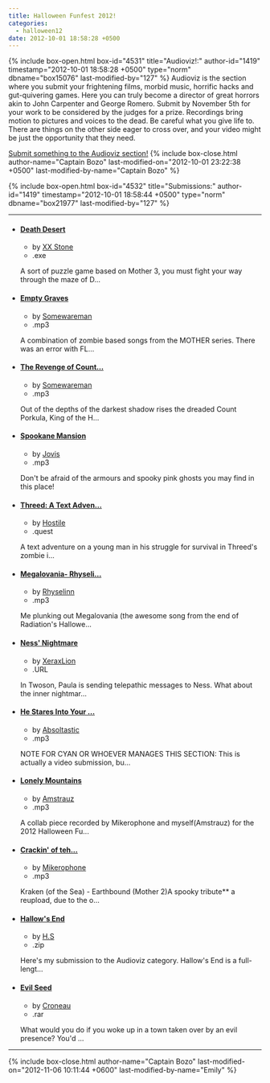 ```yaml
---
title: Halloween Funfest 2012!
categories:
  - halloween12
date: 2012-10-01 18:58:28 +0500
---
```

{% include box-open.html box-id="4531" title="Audioviz!:" author-id="1419" timestamp="2012-10-01 18:58:28 +0500" type="norm" dbname="box15076" last-modified-by="127" %}
Audioviz is the section where you submit your frightening films, morbid music, horrific hacks and gut-quivering games. Here you can truly become a director of great horrors akin to John Carpenter and George Romero. Submit by November 5th for your work to be considered by the judges for a prize. Recordings bring motion to pictures and voices to the dead. Be careful what you give life to. There are things on the other side eager to cross over, and your video might be just the opportunity that they need.<p/>

<a href="http://starmen.net/submit/?ForceSection=Halloween%20Funfest%202012">Submit something to the Audioviz section!</a>
{% include box-close.html author-name="Captain Bozo" last-modified-on="2012-10-01 23:22:38 +0500" last-modified-by-name="Captain Bozo" %}

{% include box-open.html box-id="4532" title="Submissions:" author-id="1419" timestamp="2012-10-01 18:58:44 +0500" type="norm" dbname="box21977" last-modified-by="127" %}
<div class="hr"><hr /></div>
<ul class="submissions">
	<li class="">
		<h4><a href="http://files.fobby.net/0000/88d8/Death Desert.exe" title="A sort of puzzle game based on Mother 3, you must fight your way through the maze of Death Desert to reach and destroy the Forlorn Junk Heap. Choose from 8 playable characters.Disclaimer: may not work on Macs. -XX Stone">Death Desert</a></h4>
		<ul class="meta">
			<li class="creator">by <a href="http://forum.starmen.net/members/16170">XX Stone</a></li>
			<li class="doctype">.exe</li>
		</ul>
		<p class="description">A sort of puzzle game based on Mother 3, you must fight your way through the maze of D...</p>
	</li>
<li class="">
		<h4><a href="http://files.fobby.net/0000/890d/Empty Graves.mp3" title="A combination of zombie based songs from the MOTHER series. There was an error with FL Studio, so it turned out differently than I intended. The Zombeat from MOTHER 3 got messed up, but it still sounds pretty good">Empty Graves</a></h4>
		<ul class="meta">
			<li class="creator">by <a href="http://forum.starmen.net/members/26564">Somewareman</a></li>
			<li class="doctype">.mp3</li>
		</ul>
		<p class="description">A combination of zombie based songs from the MOTHER series. There was an error with FL...</p>
	</li>
	<li class="">
		<h4><a href="http://files.fobby.net/0000/890c/The Revenge of Count Porkula.mp3" title="Out of the depths of the darkest shadow rises the dreaded Count Porkula, King of the Hampires! He seeks to take revenge upon the world that shunned his kind! Namely, Ness and Lucas. Watch out! He's back and he means business! This song is a mix of Pokey Means Business and Porky's Theme played on the organ. Done in FL Studio 10">The Revenge of Count...</a></h4>
		<ul class="meta">
			<li class="creator">by <a href="http://forum.starmen.net/members/26564">Somewareman</a></li>
			<li class="doctype">.mp3</li>
		</ul>
		<p class="description">Out of the depths of the darkest shadow rises the dreaded Count Porkula, King of the H...</p>
	</li>
<li class="">
		<h4><a href="http://files.fobby.net/0000/8925/Spookane Mansion.mp3" title="Don't be afraid of the armours and spooky pink ghosts you may find in this place!">Spookane Mansion</a></h4>
		<ul class="meta">
			<li class="creator">by <a href="http://forum.starmen.net/members/20157">Jovis</a></li>
			<li class="doctype">.mp3</li>
		</ul>
		<p class="description">Don't be afraid of the armours and spooky pink ghosts you may find in this place!</p>
	</li>
<li class="">
		<h4><a href="http://files.fobby.net/0000/8949/Threed 2.0.quest" title="A text adventure on a young man in his struggle for survival in Threed's zombie invasion. http://www.textadventures.co.uk/review/813/ It is completely suggested that you download the .quest file and run it on quest 5.2 (here: http://www.textadventures.co.uk/quest/download/ ) Because the site's online client is very buggy and will stop responding often. ">Threed: A Text Adven...</a></h4>
		<ul class="meta">
			<li class="creator">by <a href="http://forum.starmen.net/members/23392">Hostile</a></li>
			<li class="doctype">.quest</li>
		</ul>
		<p class="description">A text adventure on a young man in his struggle for survival in Threed's zombie i...</p>
	</li>
	<li class="">
		<h4><a href="http://files.fobby.net/0000/8948/Megalovania.mp3" title="Me plunking out Megalovania (the awesome song from the end of Radiation's Halloween Hack) on the piano.  I hope this counts...">Megalovania- Rhyseli...</a></h4>
		<ul class="meta">
			<li class="creator">by <a href="http://forum.starmen.net/members/23661">Rhyselinn</a></li>
			<li class="doctype">.mp3</li>
		</ul>
		<p class="description">Me plunking out Megalovania (the awesome song from the end of Radiation's Hallowe...</p>
	</li>
	<li class="">
		<h4><a href="http://files.fobby.net/0000/8945/Ness' Nightmare - YouTube.URL" title="In Twoson, Paula is sending telepathic messages to Ness. What about the inner nightmare though?">Ness' Nightmare</a></h4>
		<ul class="meta">
			<li class="creator">by <a href="http://forum.starmen.net/members/27972">XeraxLion</a></li>
			<li class="doctype">.URL</li>
		</ul>
		<p class="description">In Twoson, Paula is sending telepathic messages to Ness. What about the inner nightmar...</p>
	</li>
	<li class="">
		<h4><a href="http://files.fobby.net/0000/8943/ZOMBIE.mp3" title="NOTE FOR CYAN OR WHOEVER MANAGES THIS SECTION: This is actually a video submission, but the file is probably much too large. Thus, I would have like to submit as a URL, but I can not find that option. http://www.youtube.com/watch?v=C7N98QjzKfQREAL DESCRIPTION: Recording of the classic Threed theme with authentic keyboard, clarinet, voice, and zombie recordings">He Stares Into Your ...</a></h4>
		<ul class="meta">
			<li class="creator">by <a href="http://forum.starmen.net/members/25167">Absoltastic</a></li>
			<li class="doctype">.mp3</li>
		</ul>
		<p class="description">NOTE FOR CYAN OR WHOEVER MANAGES THIS SECTION: This is actually a video submission, bu...</p>
	</li>
<li class="">
		<h4><a href="http://files.fobby.net/0000/8964/Lonely Mountains.mp3" title="A collab piece recorded by Mikerophone and myself (Amstrauz) for the 2012 Halloween Funfest! Inspired by the 
'Somewhere, Someday' track from Mother 3.Credit goes to Mikerophone for the trumpet, drums and post-processing. All other instruments and sounds were played by myself on an electric keyboard that ran into ProTools.">Lonely Mountains</a></h4>
		<ul class="meta">
			<li class="creator">by <a href="http://forum.starmen.net/members/25812">Amstrauz</a></li>
			<li class="doctype">.mp3</li>
		</ul>
		<p class="description">A collab piece recorded by Mikerophone and myself(Amstrauz) for the 2012 Halloween Fu...</p>
	</li>
	<li class="">
		<h4><a href="http://files.fobby.net/0000/8962/Crackin of teh Sea.mp3" title="Kraken (of the Sea) - Earthbound (Mother 2)A spooky tribute** a reupload, due to the original being .m4a and lacking drums">Crackin' of teh...</a></h4>
		<ul class="meta">
			<li class="creator">by <a href="http://forum.starmen.net/members/29072">Mikerophone</a></li>
			<li class="doctype">.mp3</li>
		</ul>
		<p class="description">Kraken (of the Sea) - Earthbound (Mother 2)A spooky tribute** a reupload, due to the o...</p>
	</li>
	<li class="">
		<h4><a href="http://files.fobby.net/0000/8960/HallowsEnd.zip" title="Here's my submission to the Audioviz category.  Hallow's End is a full-length Halloween-themed EarthBound hack.  This is a revamped version of the hack, remade using the CoilSnake tool.  It features smoother gameplay and a large amount of bugfixes.  Use the included Lunar IPS patcher to patch the file to a clean EarthBound rom.">Hallow's End</a></h4>
		<ul class="meta">
			<li class="creator">by <a href="http://forum.starmen.net/members/20411">H.S</a></li>
			<li class="doctype">.zip</li>
		</ul>
		<p class="description">Here's my submission to the Audioviz category.  Hallow's End is a full-lengt...</p>
	</li>
	<li class="">
		<h4><a href="http://files.fobby.net/0000/895d/Evil Seed.rar" title="What would you do if you woke up in a town taken over by an evil presence? You'd be afraid or seek answers? Evil Seed is an RPG game based on Earthbound where you will come across this situation in the shoes of a young man who tells you what happened in his diary.">Evil Seed</a></h4>
		<ul class="meta">
			<li class="creator">by <a href="http://forum.starmen.net/members/28973">Croneau</a></li>
			<li class="doctype">.rar</li>
		</ul>
		<p class="description">What would you do if you woke up in a town taken over by an evil presence? You'd ...</p>
	</li>
</ul>
<div class="hr"><hr /></div>		
{% include box-close.html author-name="Captain Bozo" last-modified-on="2012-11-06 10:11:44 +0600" last-modified-by-name="Emily" %}
